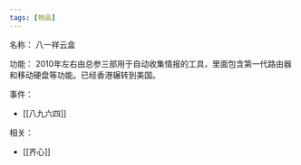 ```yaml
---
tags: [物品]
---
```


名称：
八一祥云盒

功能：
2010年左右由总参三部用于自动收集情报的工具，里面包含第一代路由器和移动硬盘等功能。已经香港辗转到美国。

事件：
- [[八九六四]]

相关：
- [[齐心]]
